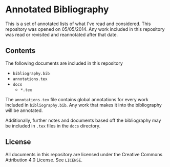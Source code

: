 Annotated Bibliography
======================

This is a set of annotated lists of what I've read and
considered. This repository was opened on 05/05/2014. Any work
included in this repository was read or revisited and reannotated
after that date.

Contents
--------------------------------------------------

The following documents are included in this repository

- `bibliography.bib`
- `annotations.tex`
- `docs`
  - `*.tex`

The `annotations.tex` file contains global annotations for every work
included in `bibliography.bib`. Any work that makes it into the
bibliography will be annotated.

Additionally, further notes and documents based off the bibliography
may be included in `.tex` files in the `docs` directory.

License
--------------------------------------------------

All documents in this repository are licensed under the Creative
Commons Attribution 4.0 License. See `LICENSE`.
